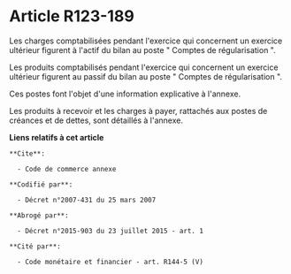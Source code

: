 # Article R123-189

Les charges comptabilisées pendant l'exercice qui concernent un exercice ultérieur figurent à l'actif du bilan au poste "
Comptes de régularisation ".

Les produits comptabilisés pendant l'exercice qui concernent un exercice ultérieur figurent au passif du bilan au poste "
Comptes de régularisation ".

Ces postes font l'objet d'une information explicative à l'annexe.

Les produits à recevoir et les charges à payer, rattachés aux postes de créances et de dettes, sont détaillés à l'annexe.

**Liens relatifs à cet article**

	**Cite**:

	  - Code de commerce annexe

	**Codifié par**:

	  - Décret n°2007-431 du 25 mars 2007

	**Abrogé par**:

	  - Décret n°2015-903 du 23 juillet 2015 - art. 1

	**Cité par**:

	  - Code monétaire et financier - art. R144-5 (V)
